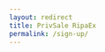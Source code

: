 ```yaml
---
layout: redirect
title: PrivSale RipaEx
permalink: /sign-up/
---
```


<div class="spacial-features customFadeInUp" data-scroll="">

</div>
